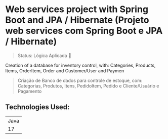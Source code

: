 # Web services project with Spring Boot and JPA / Hibernate (Projeto web services com Spring Boot e JPA / Hibernate)

> Status:  Lógica Aplicada 🚨

Creation of a database for inventory control, with:
Categories, Products, Items, OrderItem, Order and Customer/User and Paymen

> Criação de Banco de dados para controle de estoque, com:
Categorias, Produtos, Itens, PedidoItem, Pedido e Cliente/Usuário e Pagamento

## Technologies Used:

<table>
  <tr>
    <td>
      Java
    </td>
  </tr>
  <tr>
    <td>
      17
    </td>
  </tr>
</table>
